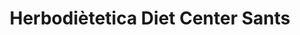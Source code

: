 ---
title: "Herbodiètetica Diet Center Sants"
url: /barcelona/herbodietetica-diet-center-sants/
shop: alimentación sana
---